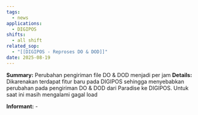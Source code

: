 ```yaml
---
tags:
  - news
applications:
  - DIGIPOS
shifts:
  - all shift
related_sop:
  - "[[DIGIPOS - Reproses DO & DOD]]"
date: 2025-08-19
---
```

**Summary:** Perubahan pengiriman file DO & DOD menjadi per jam
**Details:** Dikarenakan terdapat fitur baru pada DIGIPOS sehingga menyebabkan perubahan pada pengiriman DO & DOD dari Paradise ke DIGIPOS. Untuk saat ini masih mengalami gagal load 



**Informant:** - 